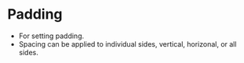 # Padding

* For setting padding.
* Spacing can be applied to individual sides, vertical, horizonal, or all sides.
